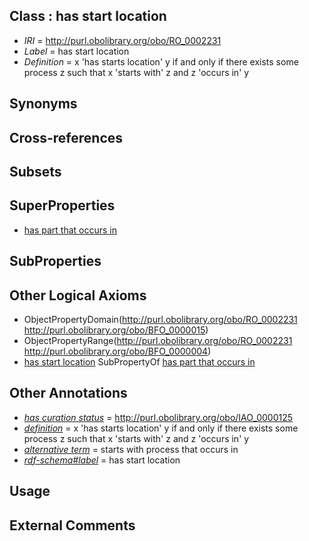 
## Class : has start location

 * *IRI* = http://purl.obolibrary.org/obo/RO_0002231
 * *Label* = has start location
 * *Definition* = x 'has starts location' y if and only if there exists some process z such that x 'starts with' z and z 'occurs in' y

## Synonyms


## Cross-references


## Subsets


## SuperProperties

 * [has part that occurs in](../../RO/79/RO_0002479.md)

## SubProperties


## Other Logical Axioms

 * ObjectPropertyDomain(<http://purl.obolibrary.org/obo/RO_0002231> <http://purl.obolibrary.org/obo/BFO_0000015>)
 * ObjectPropertyRange(<http://purl.obolibrary.org/obo/RO_0002231> <http://purl.obolibrary.org/obo/BFO_0000004>)
 * [has start location](../../RO/31/RO_0002231.md) SubPropertyOf [has part that occurs in](../../RO/79/RO_0002479.md)

## Other Annotations

 * *[has curation status](../../IAO/14/IAO_0000114.md)* = http://purl.obolibrary.org/obo/IAO_0000125
 * *[definition](../../IAO/15/IAO_0000115.md)* = x 'has starts location' y if and only if there exists some process z such that x 'starts with' z and z 'occurs in' y
 * *[alternative term](../../IAO/18/IAO_0000118.md)* = starts with process that occurs in
 * *[rdf-schema#label](../../el/rdf-schema#label.md)* = has start location

## Usage


## External Comments


